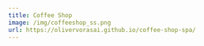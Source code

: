 ```yaml
---
title: Coffee Shop
image: /img/coffeeshop_ss.png
url: https://olivervorasai.github.io/coffee-shop-spa/
---
```

